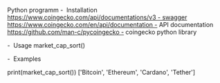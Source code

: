 Python programm
-  Installation
https://www.coingecko.com/api/documentations/v3 - swagger
https://www.coingecko.com/en/api/documentation - API documentation
https://github.com/man-c/pycoingecko - coingecko python library

-  Usage
    market_cap_sort()
    
    
-  Examples

print(market_cap_sort())
['Bitcoin', 'Ethereum', 'Cardano', 'Tether']




